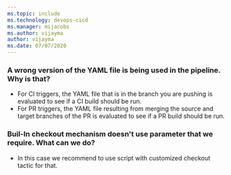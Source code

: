 ```yaml
---
ms.topic: include
ms.technology: devops-cicd
ms.manager: mijacobs
ms.author: vijayma
author: vijayma
ms.date: 07/07/2020
---
```


### A wrong version of the YAML file is being used in the pipeline. Why is that?

* For CI triggers, the YAML file that is in the branch you are pushing is evaluated to see if a CI build should be run.
* For PR triggers, the YAML file resulting from merging the source and target branches of the PR is evaluated to see if a PR build should be run.

### Buil-In checkout mechanism doesn't use parameter that we require. What can we do?
* In this case we recommend to use script with customized checkout tactic for that.